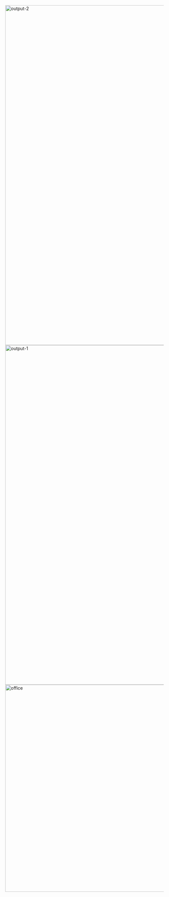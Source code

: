 <img width="1918" height="1078" alt="output-2" src="https://github.com/user-attachments/assets/b3062662-02f2-4485-acf1-47cb808818f0" />
<img width="1918" height="1077" alt="output-1" src="https://github.com/user-attachments/assets/5d492196-b75e-4d3f-a8e1-2db4c1d84ffa" />
<img width="1120" height="657" alt="office" src="https://github.com/user-attachments/assets/0770aaf6-1805-4d35-9853-b9f3ca4d3214" />
